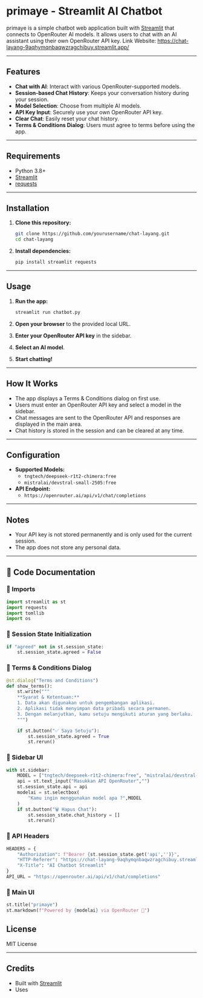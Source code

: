 # primaye - Streamlit AI Chatbot

primaye is a simple chatbot web application built with [Streamlit](https://streamlit.io/) that connects to OpenRouter AI models. It allows users to chat with an AI assistant using their own OpenRouter API key.
Link Website:
https://chat-layang-9aqhymqnbaqwzragchibuy.streamlit.app/

---

## Features

- **Chat with AI**: Interact with various OpenRouter-supported models.
- **Session-based Chat History**: Keeps your conversation history during your session.
- **Model Selection**: Choose from multiple AI models.
- **API Key Input**: Securely use your own OpenRouter API key.
- **Clear Chat**: Easily reset your chat history.
- **Terms & Conditions Dialog**: Users must agree to terms before using the app.

---

## Requirements

- Python 3.8+
- [Streamlit](https://streamlit.io/)
- [requests](https://docs.python-requests.org/)

---

## Installation

1. **Clone this repository:**
    ```sh
    git clone https://github.com/yourusername/chat-layang.git
    cd chat-layang
    ```

2. **Install dependencies:**
    ```sh
    pip install streamlit requests
    ```

---

## Usage

1. **Run the app:**
    ```sh
    streamlit run chatbot.py
    ```

2. **Open your browser** to the provided local URL.

3. **Enter your OpenRouter API key** in the sidebar.

4. **Select an AI model**.

5. **Start chatting!**

---

## How It Works

- The app displays a Terms & Conditions dialog on first use.
- Users must enter an OpenRouter API key and select a model in the sidebar.
- Chat messages are sent to the OpenRouter API and responses are displayed in the main area.
- Chat history is stored in the session and can be cleared at any time.

---

## Configuration

- **Supported Models:**  
  - `tngtech/deepseek-r1t2-chimera:free`
  - `mistralai/devstral-small-2505:free`
- **API Endpoint:**  
  - `https://openrouter.ai/api/v1/chat/completions`

---

## Notes

- Your API key is not stored permanently and is only used for the current session.
- The app does not store any personal data.

---

## 📌 Code Documentation
### 🔹 Imports
```python
import streamlit as st
import requests
import tomllib
import os
```
### 🔹 Session State Initialization
```python
if "agreed" not in st.session_state:
    st.session_state.agreed = False
```
### 🔹 Terms & Conditions Dialog
```python
@st.dialog("Terms and Conditions")
def show_terms():
    st.write("""
    **Syarat & Ketentuan:**
    1. Data akan digunakan untuk pengembangan aplikasi.
    2. Aplikasi tidak menyimpan data pribadi secara permanen.
    3. Dengan melanjutkan, kamu setuju mengikuti aturan yang berlaku.
    """)

    if st.button("✅ Saya Setuju"):
        st.session_state.agreed = True
        st.rerun()
```
### 🔹 Sidebar UI
```python
with st.sidebar:
    MODEL = ["tngtech/deepseek-r1t2-chimera:free", "mistralai/devstral-small-2505:free", ]
    api = st.text_input("Masukkan API OpenRouter","")
    st.session_state.api = api
    modelai = st.selectbox(
        "Kamu ingin menggunakan model apa ?",MODEL
    )
    if st.button("🗑️ Hapus Chat"):
        st.session_state.chat_history = []
        st.rerun()

```
### 🔹 API Headers
```python
HEADERS = {
    "Authorization": f"Bearer {st.session_state.get('api','')}",
    "HTTP-Referer": "https://chat-layang-9aqhymqnbaqwzragchibuy.streamlit.app/",
    "X-Title": "AI Chatbot Streamlit"
}
API_URL = "https://openrouter.ai/api/v1/chat/completions"

```
### 🔹 Main UI
```python
st.title("primaye")
st.markdown(f"Powered by {modelai} via OpenRouter 🤖")

```
## License

MIT License

---

## Credits

- Built with [Streamlit](https://streamlit.io/)
- Uses
